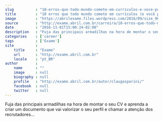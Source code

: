 ```yaml
---
slug          : "10-erros-que-todo-mundo-comete-em-curriculos-e-voce-pode-evitar"
title         : "10 erros que todo mundo comete em currículos (e você pode evitar)"
image         : "https://abrilexame.files.wordpress.com/2016/09/size_960_16_9_curriculo19.jpg?quality=70&strip=all&w=960"
source        : "http://exame.abril.com.br/carreira/10-erros-que-todo-mundo-comete-em-curriculos-e-voce-pode-evitar/"
date          : "2016-11-01T15:00:24-02:00"
description   : "Fuja das principais armadilhas na hora de montar o seu CV e aprenda a criar um documento que vai valorizar o seu perfil e chamar a atenção dos recrutadores..."
categories    : ['career']
tags          : ['Exame']
site          :
    title     : "Exame"
    url       : "http://exame.abril.com.br"
    locale    : "pt_BR"
author        :
    name      : ""
    image     : null
    biography : null
    profile   : "http://exame.abril.com.br/autor/claugasparini/"
    facebook  : null
    twitter   : null
---
```


Fuja das principais armadilhas na hora de montar o seu CV e aprenda a criar um documento que vai valorizar o seu perfil e chamar a atenção dos recrutadores...
